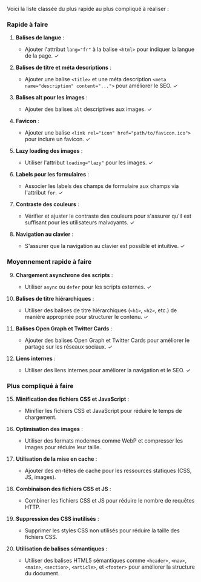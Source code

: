 Voici la liste classée du plus rapide au plus compliqué à réaliser :

### Rapide à faire
1. **Balises de langue** :
   - Ajouter l'attribut `lang="fr"` à la balise `<html>` pour indiquer la langue de la page. ✓

2. **Balises de titre et méta descriptions** :
   - Ajouter une balise `<title>` et une méta description `<meta name="description" content="...">` pour améliorer le SEO. ✓

3. **Balises alt pour les images** :
   - Ajouter des balises `alt` descriptives aux images. ✓

4. **Favicon** :
   - Ajouter une balise `<link rel="icon" href="path/to/favicon.ico">` pour inclure un favicon. ✓

5. **Lazy loading des images** :
   - Utiliser l'attribut `loading="lazy"` pour les images. ✓

6. **Labels pour les formulaires** :
   - Associer les labels des champs de formulaire aux champs via l'attribut `for`. ✓

7. **Contraste des couleurs** :
   - Vérifier et ajuster le contraste des couleurs pour s'assurer qu'il est suffisant pour les utilisateurs malvoyants. ✓

8. **Navigation au clavier** :
   - S'assurer que la navigation au clavier est possible et intuitive. ✓

### Moyennement rapide à faire
9. **Chargement asynchrone des scripts** :
   - Utiliser `async` ou `defer` pour les scripts externes. ✓


11. **Balises de titre hiérarchiques** :
    - Utiliser des balises de titre hiérarchiques (`<h1>`, `<h2>`, etc.) de manière appropriée pour structurer le contenu. ✓

12. **Balises Open Graph et Twitter Cards** :
    - Ajouter des balises Open Graph et Twitter Cards pour améliorer le partage sur les réseaux sociaux. ✓

13. **Liens internes** :
    - Utiliser des liens internes pour améliorer la navigation et le SEO. ✓

### Plus compliqué à faire
15. **Minification des fichiers CSS et JavaScript** :
    - Minifier les fichiers CSS et JavaScript pour réduire le temps de chargement.

16. **Optimisation des images** :
    - Utiliser des formats modernes comme WebP et compresser les images pour réduire leur taille.

17. **Utilisation de la mise en cache** :
    - Ajouter des en-têtes de cache pour les ressources statiques (CSS, JS, images).

18. **Combinaison des fichiers CSS et JS** :
    - Combiner les fichiers CSS et JS pour réduire le nombre de requêtes HTTP.

19. **Suppression des CSS inutilisés** :
    - Supprimer les styles CSS non utilisés pour réduire la taille des fichiers CSS.

20. **Utilisation de balises sémantiques** :
    - Utiliser des balises HTML5 sémantiques comme `<header>`, `<nav>`, `<main>`, `<section>`, `<article>`, et `<footer>` pour améliorer la structure du document.